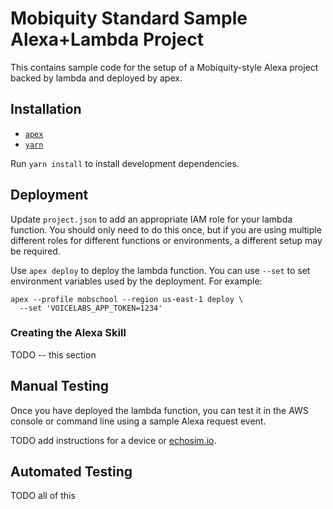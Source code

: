 # Mobiquity Standard Sample Alexa+Lambda Project

This contains sample code for the setup of a Mobiquity-style
Alexa project backed by lambda and deployed by apex.

## Installation

* [`apex`](http://apex.run)
* [`yarn`](https://yarnpkg.com/en/)

Run `yarn install` to install development dependencies.

## Deployment
Update `project.json` to add an appropriate IAM role for
your lambda function. You should only need to do this once,
but if you are using multiple different roles for different
functions or environments, a different setup may be
required.

Use `apex deploy` to deploy the lambda function. You can
use `--set` to set environment variables used by the
deployment. For example:

    apex --profile mobschool --region us-east-1 deploy \
      --set 'VOICELABS_APP_TOKEN=1234'

### Creating the Alexa Skill
TODO -- this section

## Manual Testing
Once you have deployed the lambda function, you can test it
in the AWS console or command line using a sample Alexa
request event.

TODO add instructions for a device or [echosim.io](https://echosim.io).

## Automated Testing
TODO all of this
